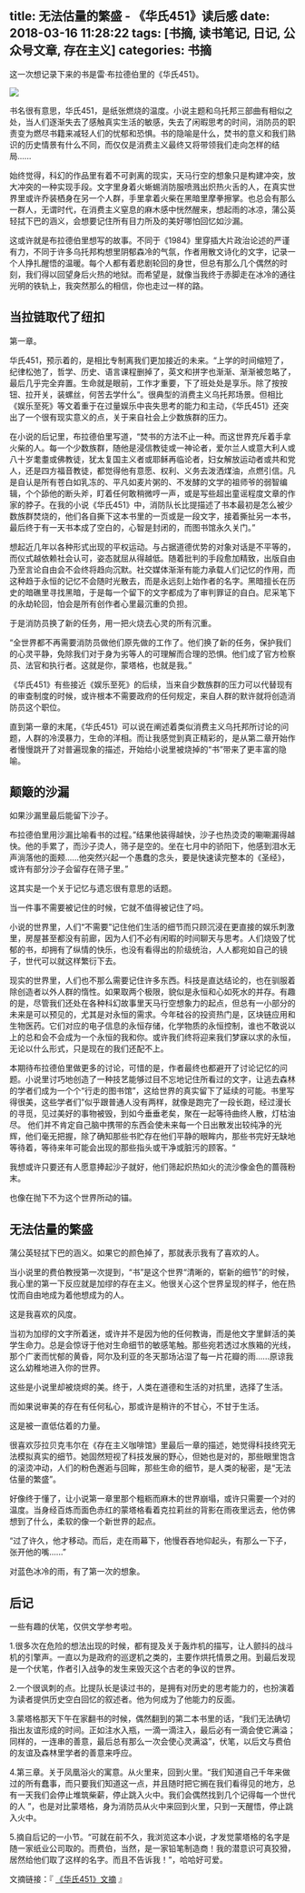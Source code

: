 title: 无法估量的繁盛 - 《华氏451》读后感
date: 2018-03-16 11:28:22
tags: [书摘, 读书笔记, 日记, 公众号文章, 存在主义]
categories: 书摘
---

这一次想记录下来的书是雷·布拉德伯里的《华氏451》。

<!-- more -->

<img src="https://ww3.sinaimg.cn/large/006tKfTcgy1fpf32cotamj30sg0ee1jm.jpg" style="display: block; margin: 0 auto; border: none">

书名很有意思，华氏451，是纸张燃烧的温度。小说主题和乌托邦三部曲有相似之处，当人们逐渐失去了感触真实生活的敏感，失去了闲暇思考的时间，消防员的职责变为燃尽书籍来减轻人们的忧郁和恐惧。书的隐喻是什么，焚书的意义和我们熟识的历史情景有什么不同，而仅仅是消费主义最终又将带领我们走向怎样的结局......

始终觉得，科幻的作品里有着不可剥离的现实，天马行空的想象只是构建冲突，放大冲突的一种实现手段。文字里身着火蜥蜴消防服喷溅出炽热火舌的人，在真实世界里或许乔装栖身在另一个人群，手里拿着火柴在黑暗里摩拳擦掌。也总会有那么一群人，无谓时代，在消费主义窒息的麻木感中恍然醒来，想起雨的冰凉，蒲公英轻拭下巴的涵义，会想要记住所有目力所及的美好哪怕回忆如沙漏。

这或许就是布拉德伯里想写的故事。不同于《1984》里穿插大片政治论述的严谨有力，不同于许多乌托邦构想里阴郁森冷的气氛，作者用散文诗化的文字，记录一个人挣扎醒悟的温暖。每个人都有着悲剧轮回的身世，但总有那么几个偶然的时刻，我们得以回望身后火热的地狱。而希望是，就像当我终于赤脚走在冰冷的通往光明的铁轨上，我突然那么的相信，你也走过一样的路。


## 当拉链取代了纽扣

第一章。

华氏451，预示着的，是相比专制离我们更加接近的未来。“上学的时间缩短了，纪律松弛了，哲学、历史、语言课程删掉了，英文和拼字也渐渐、渐渐被忽略了，最后几乎完全弃置。生命就是眼前，工作才重要，下了班处处是享乐。除了按按钮、拉开关，装螺丝，何苦去学什么“。很典型的消费主义乌托邦场景。但相比《娱乐至死》等文着重于在过量娱乐中丧失思考的能力和主动，《华氏451》还突出了一个很有现实意义的点，关于来自社会上少数族群的压力。

在小说的后记里，布拉德伯里写道，“焚书的方法不止一种。而这世界充斥着手拿火柴的人。每一个少数族群，随他是浸信教徒或一神论者，爱尔兰人或意大利人或八十岁耄耋或佛教徒，犹太复国主义者或耶稣再临论者，妇女解放运动者或共和党人，还是四方福音教徒，都觉得他有意愿、权利、义务去泼洒煤油，点燃引信。凡是自认是所有苍白如乳冻的、平凡如麦片粥的、不发酵的文学的祖师爷的弱智编辑，个个舔他的断头斧，盯着任何敢稍微哼一声，或是写些超出童谣程度文章的作家的脖子。在我的小说《华氏451》中，消防队长比提描述了书本最初是怎么被少数族群焚烧的，他们各自撕下这本书里的一页或是一段文字，接着撕扯另一本书，最后终于有一天书本成了空白的，心智是封闭的，而图书馆永久关门。”

想起近几年以各种形式出现的平权运动。与占据道德优势的对象对话是不平等的，而仪式越依赖社会认可，姿态就屈从得越低。随着批判的手段愈加精致，出版自由乃至言论自由会不会终将趋向沉默。社交媒体渐渐有能力承载人们记忆的作用，而这种趋于永恒的记忆不会随时光散去，而是永远刻上始作者的名字。黑暗擅长在历史的暗礁里寻找黑暗，于是每一个留下的文字都成为了审判罪证的自白。尼采笔下的永劫轮回，怕会是所有创作者心里最沉重的负担。

于是消防员换了新的任务，用一把火烧去心灵的所有沉重。

“全世界都不再需要消防员做他们原先做的工作了。他们换了新的任务，保护我们的心灵平静，免除我们对于身为劣等人的可理解而合理的恐惧。他们成了官方检察员、法官和执行者。这就是你，蒙塔格，也就是我。”

《华氏451》有些接近《娱乐至死》的后续，当来自少数族群的压力可以代替现有的审查制度的时候，或许根本不需要政府的任何规定，来自人群的默许就将创造消防员这个职位。

直到第一章的末尾，《华氏451》可以说在阐述着类似消费主义乌托邦所讨论的问题，人群的冷漠暴力，生命的洋相。而让我感觉到真正精彩的，是从第二章开始作者慢慢跳开了对普遍现象的描述，开始给小说里被烧掉的“书”带来了更丰富的隐喻。


## 颠簸的沙漏

如果沙漏里最后能留下沙子。

布拉德伯里用沙漏比喻看书的过程。”结果他装得越快，沙子也热烫烫的唰唰漏得越快。他的手累了，而沙子烫人，筛子是空的。坐在七月中的骄阳下，他感到泪水无声淌落他的面颊......他突然兴起一个愚蠢的念头，要是快速读完整本的《圣经》，或许有部分沙子会留存在筛子里。”

这其实是一个关于记忆与遗忘很有意思的话题。

当一件事不需要被记住的时候，它就不值得被记住了吗。

小说的世界里，人们“不需要”记住他们生活的细节而只顾沉浸在更直接的娱乐刺激里，房屋甚至都没有前廊，因为人们不必有闲暇的时间聊天与思考。人们烧毁了忧郁的书，却拥有了纵情的快乐，也没有看得出的阶级统治，人人都宛如自己的镜子，世代可以就这样繁衍下去。

现实的世界里，人们也不那么需要记住许多东西。科技是直达结论的，也在驯服着除创造者以外人群的惰性。如果取两个极限，貌似是永恒和心如死水的并存。有趣的是，尽管我们还处在各种科幻故事里天马行空想象力的起点，但总有一小部分的未来是可以预见的，尤其是对永恒的需求。今年硅谷的投资热门是，区块链应用和生物医药。它们对应的电子信息的永恒存储，化学物质的永恒控制，谁也不敢说以上的总和会不会成为一个永恒的我和你。或许我们终将迎来我们梦寐以求的永恒，无论以什么形式，只是现在的我们还配不上。

本期待布拉德伯里做更多的讨论，可惜的是，作者最终也都避开了讨论记忆的问题。小说里讨巧地创造了一种技艺能够过目不忘地记住所看过的文字，让逃去森林的学者们成为一个个“行走的图书馆”，这给世界的真实留下了延续的可能。书里写得很美，这些学者们”似乎跟普通人没有两样，就像是跑完了一段长跑，经过漫长的寻觅，见过美好的事物被毁，到如今垂垂老矣，聚在一起等待曲终人散，灯枯油尽。 他们并不肯定自己脑中携带的东西会使未来每一个日出散发出较纯净的光辉，他们毫无把握，除了确知那些书贮存在他们平静的眼眸内，那些书完好无缺地等待着，等待来年可能会出现的那些指头或干净或脏污的顾客。“

我想或许只要还有人愿意捧起沙子就好，他们筛起炽热如火的流沙像金色的蔷薇粉末。

也像在抛下不为这个世界所动的锚。


## 无法估量的繁盛


蒲公英轻拭下巴的涵义。如果它的颜色掉了，那就表示我有了喜欢的人。

当小说里的费伯教授第一次提到，“书”是这个世界“清晰的，崭新的细节”的时候，我心里的第一下反应就是加缪的存在主义。他很关心这个世界呈现的样子，他在热忱而自由地成为着他想成为的人。

这是我喜欢的风度。

当初为加缪的文字所着迷，或许并不是因为他的任何教诲，而是他文字里鲜活的美学生命力。总是会惊讶于他对生命细节的敏感笔触。那些宛若透过水族箱的光线，那个广袤而忧郁的黄昏，阿尔及利亚的冬天那场沾湿了每一片花瓣的雨......原谅我这么幼稚地进入你的世界。

这些是小说里却被烧烬的美。终于，人类在道德和生活的对抗里，选择了生活。

而如果说审美的存在有任何私心，那或许是稍许的不甘心，不甘于生活。

这是被一直低估着的力量。

很喜欢莎拉贝克韦尔在《存在主义咖啡馆》里最后一章的描述，她觉得科技终究无法模拟真实的细节。她固然短视了科技发展的野心，但她也是对的，那些眼里饱含的滚烫冲动，人们的粉色邂逅与回眸，那些生命的细节，是人类的秘密，是“无法估量的繁盛”。

好像终于懂了，让小说第一章里那个粗粝而麻木的世界崩塌，或许只需要一个对的温度。当身经百炼而面色赤红的蒙塔格看着克拉莉丝的背影在雨夜里远去，他仿佛想到了什么，柔软的像一个新世界的起点。

“过了许久，他才移动。而后，走在雨幕下，他慢吞吞地仰起头，有那么一下子，张开他的嘴......”

对蓝色冰冷的雨，有了第一次的想象。


## 后记

一些有趣的伏笔，仅供文学参考啦。

1.很多次在危险的想法出现的时候，都有提及关于轰炸机的描写，让人颤抖的战斗机的引擎声。一直以为是政府的巡逻机之类的，主要作烘托情景之用。到最后发现是一个伏笔，作者引入战争的发生来毁灭这个古老的争议的世界。

2.一个很讽刺的点。比提队长是读过书的，是拥有对历史的思考能力的，也扮演着为读者提供历史空白回忆的叙述者。他为何成为了他能力的反面。

3.蒙塔格那天下午在家翻书的时候，偶然翻到的第二本书里的话，“我们无法确切指出友谊形成的时间。正如注水入瓶，一滴一滴注入，最后必有一滴会使它满溢；同样的，一连串的善意，最后总有那么一次会使心灵满溢”，伏笔，以后文与费伯的友谊及森林里学者的善意来呼应。

4.第三章。关于凤凰浴火的寓意。从火里来，回到火里。“我们知道自己千年来做过的所有蠢事，而只要我们知道这一点，并且随时把它搁在我们看得见的地方，总有一天我们会停止堆筑柴薪，停止跳入火中。我们会偶然找到几个记得每一个世代的人 ”，也是对比蒙塔格，身为消防员从火中来回到火里，只到一天醒悟，停止跳入火中。

5.摘自后记的一小节。“可就在前不久，我浏览这本小说，才发觉蒙塔格的名字是随一家纸业公司取的。而费伯，当然，是一家铅笔制造商！我的潜意识可真狡猾，居然给他们取了这样的名字。而且不告诉我！”，哈哈好可爱。

文摘链接：『 <a href="http://chocoluffy.com/2018/03/16/%E3%80%8A%E5%8D%8E%E6%B0%8F451%E3%80%8B%E6%96%87%E6%91%98/">《华氏451》文摘</a> 』

